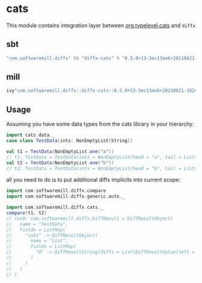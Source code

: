 # cats

This module contains integration layer between [org.typelevel.cats](https://github.com/typelevel/cats) and `diffx`

## sbt

```scala
"com.softwaremill.diffx" %% "diffx-cats" % "0.5.0+13-3ec13ae6+20210621-1024-SNAPSHOT" % Test    
```

## mill

```scala
ivy"com.softwaremill.diffx::diffx-cats::0.5.0+13-3ec13ae6+20210621-1024-SNAPSHOT"
```

## Usage

Assuming you have some data types from the cats library in your hierarchy:
```scala
import cats.data._
case class TestData(ints: NonEmptyList[String])

val t1 = TestData(NonEmptyList.one("a"))
// t1: TestData = TestData(ints = NonEmptyList(head = "a", tail = List()))
val t2 = TestData(NonEmptyList.one("b"))
// t2: TestData = TestData(ints = NonEmptyList(head = "b", tail = List()))
```

all you need to do is to put additional diffx implicits into current scope:

```scala
import com.softwaremill.diffx.compare
import com.softwaremill.diffx.generic.auto._

import com.softwaremill.diffx.cats._
compare(t1, t2)
// res0: com.softwaremill.diffx.DiffResult = DiffResultObject(
//   name = "TestData",
//   fields = ListMap(
//     "ints" -> DiffResultObject(
//       name = "List",
//       fields = ListMap(
//         "0" -> DiffResultString(diffs = List(DiffResultValue(left = "a", right = "b")))
//       )
//     )
//   )
// )
```